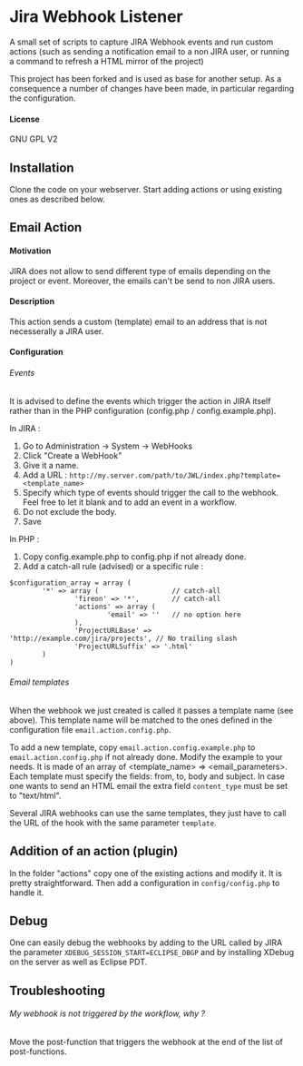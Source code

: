 Jira Webhook Listener
=========================

A small set of scripts to capture JIRA Webhook events and run custom actions (such as sending a notification email to a non JIRA user, or running a command to refresh a HTML mirror of the project)

This project has been forked and is used as base for another setup. As a consequence a number of changes have been made, in particular regarding the configuration. 

#### License

GNU GPL V2

## Installation

Clone the code on your webserver. Start adding actions or using existing ones as described below.

## Email Action

#### Motivation

JIRA does not allow to send different type of emails depending on the project or event. Moreover, the emails can't be send to non JIRA users.

#### Description

This action sends a custom (template) email to an address that is not 
necesserally a JIRA user. 

#### Configuration

###### Events

It is advised to define the events which trigger the action in JIRA itself rather 
than in the PHP configuration (config.php / config.example.php).

In JIRA : 

1. Go to Administration -> System -> WebHooks
2. Click "Create a WebHook"
3. Give it a name. 
4. Add a URL : `http://my.server.com/path/to/JWL/index.php?template=<template_name>`
5. Specify which type of events should trigger the call to the webhook. Feel free to let it blank and to add an event in a workflow.
6. Do not exclude the body.
7. Save

In PHP : 

1. Copy config.example.php to config.php if not already done. 
2. Add a catch-all rule (advised) or a specific rule : 
```
$configuration_array = array (
		'*' => array ( 					// catch-all
				'fireon' => '*',		// catch-all
				'actions' => array (
						'email' => '' 	// no option here
				),
				'ProjectURLBase' => 'http://example.com/jira/projects', // No trailing slash
				'ProjectURLSuffix' => '.html'
		)
)
```
 
###### Email templates
 
When the webhook we just created is called it passes a template name (see above). This template name will be matched to the ones defined in the configuration file `email.action.config.php`. 

To add a new template, copy `email.action.config.example.php` to `email.action.config.php` 
if not already done. Modify the example to your needs. It is made of an array 
of <template_name> => <email_parameters>. Each template must specify the fields: 
from, to, body and subject. In case one wants to send an HTML email the extra field 
`content_type` must be set to "text/html". 

Several JIRA webhooks can use the same templates, they just have to call the URL of the hook with the same parameter `template`. 

## Addition of an action (plugin)

In the folder "actions" copy one of the existing actions and modify it. It is pretty straightforward. Then add a configuration in `config/config.php` to handle it. 

## Debug

One can easily debug the webhooks by adding to the URL called by JIRA the parameter 
`XDEBUG_SESSION_START=ECLIPSE_DBGP` and by installing XDebug on the server as well as Eclipse PDT. 

## Troubleshooting

###### My webhook is not triggered by the workflow, why ? 
Move the post-function that triggers the webhook at the end of the list of post-functions.